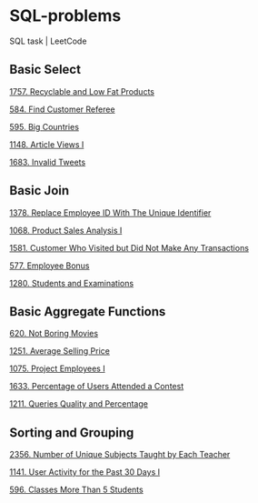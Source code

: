 # SQL-problems
SQL task | LeetCode

## Basic Select
<a href = "https://leetcode.com/problems/recyclable-and-low-fat-products/description/?envType=study-plan-v2&envId=top-sql-50"> 1757. Recyclable and Low Fat Products <a>

<a href = "https://leetcode.com/problems/find-customer-referee/description/?envType=study-plan-v2&envId=top-sql-50"> 584. Find Customer Referee <a>

<a href = "https://leetcode.com/problems/big-countries/description/?envType=study-plan-v2&envId=top-sql-50"> 595. Big Countries <a>

<a href = "https://leetcode.com/problems/article-views-i/description/?envType=study-plan-v2&envId=top-sql-50"> 1148. Article Views I <a>

<a href = "https://leetcode.com/problems/invalid-tweets/description/?envType=study-plan-v2&envId=top-sql-50"> 1683. Invalid Tweets <a>

## Basic Join
<a href = "https://leetcode.com/problems/replace-employee-id-with-the-unique-identifier/description/?envType=study-plan-v2&envId=top-sql-50"> 1378. Replace Employee ID With The Unique Identifier <a>

<a href = "https://leetcode.com/problems/product-sales-analysis-i/description/?envType=study-plan-v2&envId=top-sql-50"> 1068. Product Sales Analysis I <a>

<a href = "https://leetcode.com/problems/customer-who-visited-but-did-not-make-any-transactions/description/?envType=study-plan-v2&envId=top-sql-50"> 1581. Customer Who Visited but Did Not Make Any Transactions <a>

<a href = "https://leetcode.com/problems/employee-bonus/?envType=study-plan-v2&envId=top-sql-50"> 577. Employee Bonus <a>

<a href = "https://leetcode.com/problems/students-and-examinations/description/?envType=study-plan-v2&envId=top-sql-50"> 1280. Students and Examinations <a>

## Basic Aggregate Functions

<a href = "https://leetcode.com/problems/not-boring-movies/description/?envType=study-plan-v2&envId=top-sql-50"> 620. Not Boring Movies <a>

<a href = "https://leetcode.com/problems/average-selling-price/description/?envType=study-plan-v2&envId=top-sql-50"> 1251. Average Selling Price <a>

<a href = "https://leetcode.com/problems/project-employees-i/?envType=study-plan-v2&envId=top-sql-50"> 1075. Project Employees I <a>

<a href = "https://leetcode.com/problems/percentage-of-users-attended-a-contest/?envType=study-plan-v2&envId=top-sql-50"> 1633. Percentage of Users Attended a Contest <a>

<a href = "https://leetcode.com/problems/queries-quality-and-percentage/?envType=study-plan-v2&envId=top-sql-50"> 1211. Queries Quality and Percentage <a>

## Sorting and Grouping

<a href = "https://leetcode.com/problems/number-of-unique-subjects-taught-by-each-teacher/description/?envType=study-plan-v2&envId=top-sql-50"> 2356. Number of Unique Subjects Taught by Each Teacher <a>

<a href = "https://leetcode.com/problems/user-activity-for-the-past-30-days-i/?envType=study-plan-v2&envId=top-sql-50"> 1141. User Activity for the Past 30 Days I <a>

<a href = "https://leetcode.com/problems/classes-more-than-5-students/description/?envType=study-plan-v2&envId=top-sql-50"> 596. Classes More Than 5 Students <a>

